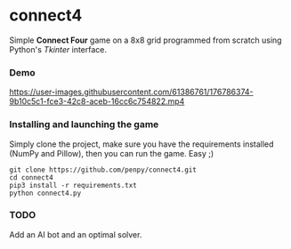 # connect4
Simple **Connect Four** game on a 8x8 grid programmed from scratch using Python's *Tkinter* interface.

### Demo
https://user-images.githubusercontent.com/61386761/176786374-9b10c5c1-fce3-42c8-aceb-16cc6c754822.mp4

### Installing and launching the game
Simply clone the project, make sure you have the requirements installed (NumPy and Pillow), then you can run the game. Easy ;)
```
git clone https://github.com/penpy/connect4.git
cd connect4
pip3 install -r requirements.txt
python connect4.py
```

### TODO
Add an AI bot and an optimal solver.
